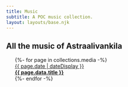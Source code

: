 ```yaml
---
title: Music
subtitle: A POC music collection.
layout: layouts/base.njk
---
```



## All the music of Astraalivankila

   <ul class="listing">
         {%- for page in collections.media -%}
          <a href="{{ page.url }}"><div class=" aligner aligner--spaceBetween aligner--centerVertica rounded-corners mb-medium border">
          <time class="badge badge--dark  m-none"  datetime="{{ page.date }}">{{ page.date | dateDisplay }}</time>
          <div class="flex-grow bg-gray-light  p-medium text-right"><span class="text-medium text-secondary"><strong>{{ page.data.title }}</strong></span></div>
          </div></a>
          {%- endfor -%}
       </ul>



